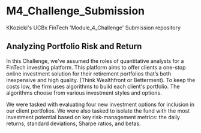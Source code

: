 # M4_Challenge_Submission
KKozicki's UCBx FinTech 'Module_4_Challenge' Submission repository

## Analyzing Portfolio Risk and Return

In this Challenge, we've assumed the roles of quantitative analysts for a FinTech investing platform. This platform aims to offer clients a one-stop online investment solution for their retirement portfolios that’s both inexpensive and high quality. (Think Wealthfront or Betterment). To keep the costs low, the firm uses algorithms to build each client's portfolio. The algorithms choose from various investment styles and options.

We were tasked with evaluating four new investment options for inclusion in our client portfolios. We were also tasked to isolate the fund with the most investment potential based on key risk-management metrics: the daily returns, standard deviations, Sharpe ratios, and betas.

